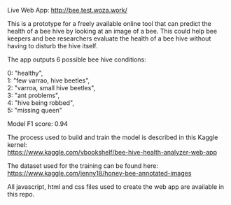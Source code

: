 


Live Web App: http://bee.test.woza.work/

This is a prototype for a freely available online tool that can predict the health of a bee hive by looking at an image of a bee. This could help bee keepers and bee researchers evaluate the health of a bee hive without having to disturb the hive itself. 

The app outputs 6 possible bee hive conditions:<br>

0: "healthy",<br>
1: "few varrao, hive beetles",<br>
2: "varroa, small hive beetles",<br>
3: "ant problems",<br>
4: "hive being robbed",<br>
5: "missing queen"<br>



Model F1 score: 0.94

The process used to build and train the model is described in this Kaggle kernel:<br>
https://www.kaggle.com/vbookshelf/bee-hive-health-analyzer-web-app


The dataset used for the training can be found here:<BR>
https://www.kaggle.com/jenny18/honey-bee-annotated-images

All javascript, html and css files used to create the web app are available in this repo.



